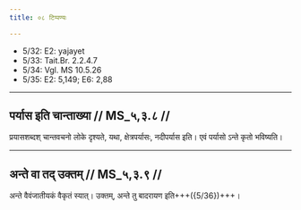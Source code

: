 ```yaml
---
title: ०८ टिप्पण्यः

---
```

- 5/32: E2: yajayet
- 5/33: Tait.Br. 2.2.4.7
- 5/34: Vgl. MS 10.5.26
- 5/35: E2: 5,149; E6: 2,88

____________________________________________


## पर्यास इति चान्ताख्या // MS_५,३.८ //

प्रयासशब्दश् चान्तवचनो लोके दृश्यते, यथा, क्षेत्रपर्यासः, नदीपर्यास इति। एवं पर्यासो ऽन्ते कृतो भविष्यति।


____________________________________________


## अन्ते वा तद् उक्तम् // MS_५,३.९ //

अन्ते वैवंजातीयकं वैकृतं स्यात्। उक्तम्, अन्ते तु बादरायण इति+++({5/36})+++।
